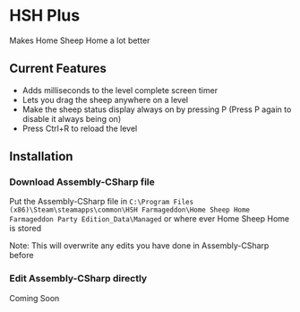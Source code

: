 # HSH Plus
Makes Home Sheep Home a lot better

## Current Features
* Adds milliseconds to the level complete screen timer
* Lets you drag the sheep anywhere on a level
* Make the sheep status display always on by pressing P (Press P again to disable it always being on)
* Press Ctrl+R to reload the level

## Installation
### Download Assembly-CSharp file
Put the Assembly-CSharp file in `C:\Program Files (x86)\Steam\steamapps\common\HSH Farmageddon\Home Sheep Home Farmageddon Party Edition_Data\Managed` or where ever Home Sheep Home is stored

Note: This will overwrite any edits you have done in Assembly-CSharp before

### Edit Assembly-CSharp directly
Coming Soon
